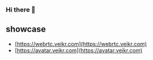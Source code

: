 ### Hi there 👋

## showcase

- [https://webrtc.veikr.com](https://webrtc.veikr.com)
- [https://avatar.veikr.com](https://avatar.veikr.com)


